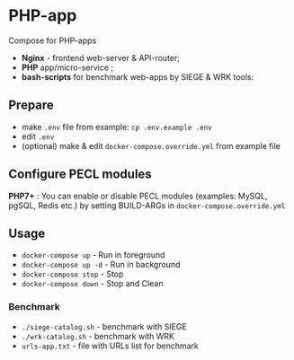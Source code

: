 # PHP-app

Compose for PHP-apps

* **Nginx** - frontend web-server & API-router;
* **PHP** app/micro-service ;
* **bash-scripts** for benchmark web-apps by SIEGE & WRK tools:

## Prepare

* make `.env` file from example: `cp .env.example .env`
* edit `.env`
* (optional) make & edit `docker-compose.override.yml` from example file

## Configure PECL modules

**PHP7+** : You can enable or disable PECL modules (examples: MySQL, pgSQL, Redis etc.)
by setting BUILD-ARGs in `docker-compose.override.yml`

## Usage

* `docker-compose up` - Run in foreground
* `docker-compose up -d` - Run in background
* `docker-compose stop` - Stop
* `docker-compose down` - Stop and Clean

### Benchmark

* `./siege-catalog.sh` - benchmark with SIEGE
* `./wrk-catalog.sh` - benchmark with WRK
* `urls-app.txt` - file with URLs list for benchmark
